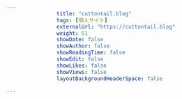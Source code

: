 ---
                title: "cuttontail.blog"
                tags: [個人サイト]
                externalUrl: "https://cuttontail.blog"
                weight: 51
                showDate: false
                showAuthor: false
                showReadingTime: false
                showEdit: false
                showLikes: false
                showViews: false
                layoutBackgroundHeaderSpace: false
                ---

